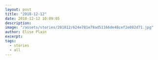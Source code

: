 ```yaml
---
layout: post
title: "2018-12-12"
date: 2018-12-12 10:09:05
description: 
image: "/assets/stories/201812/624e781e78ad51166de48cef2e082d71.jpg"
author: Elise Plain
excerpt: 
tags: 
  - stories
  - all
---
```



<p></p>
